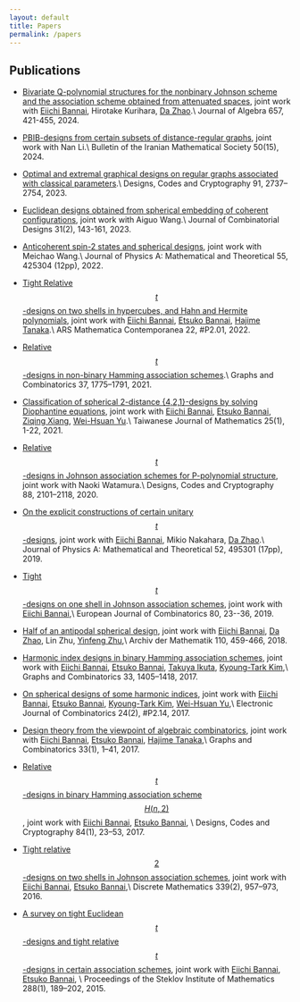 ```yaml
---
layout: default
title: Papers
permalink: /papers
---
```

## Publications

* [Bivariate Q-polynomial structures for the nonbinary Johnson scheme and the association scheme obtained from attenuated spaces](https://www.sciencedirect.com/science/article/pii/S002186932400262X), joint work with [Eiichi Bannai](https://www.genealogy.math.ndsu.nodak.edu/id.php?id=11296), Hirotake Kurihara, [Da Zhao](http://zhaoda.org/).\\
Journal of Algebra 657, 421-455, 2024. 

* [PBIB-designs from certain subsets of distance-regular graphs](https://link.springer.com/article/10.1007/s41980-024-00859-y), joint work with Nan Li.\\
Bulletin of the Iranian Mathematical Society 50(15), 2024.

* [Optimal and extremal graphical designs on regular graphs associated with classical parameters](https://link.springer.com/article/10.1007/s10623-023-01231-7).\\
Designs, Codes and Cryptography 91, 2737–2754, 2023.

* [Euclidean designs obtained from spherical embedding of coherent configurations](https://onlinelibrary.wiley.com/doi/10.1002/jcd.21871), joint work with Aiguo Wang.\\
 Journal of Combinatorial Designs 31(2), 143-161, 2023.

* [Anticoherent spin-2 states and spherical designs](https://iopscience.iop.org/article/10.1088/1751-8121/ac971d), joint work with Meichao Wang.\\
  Journal of Physics A: Mathematical and Theoretical 55, 425304 (12pp), 2022.
  
* [Tight Relative $$t$$-designs on two shells in hypercubes, and Hahn and Hermite polynomials](https://amc-journal.eu/index.php/amc/article/view/2352), joint work with [Eiichi Bannai](https://www.genealogy.math.ndsu.nodak.edu/id.php?id=11296), [Etsuko Bannai](https://www.genealogy.math.ndsu.nodak.edu/id.php?id=10669), [Hajime Tanaka](http://www.math.is.tohoku.ac.jp/%7Ehtanaka/).\\
ARS Mathematica Contemporanea 22, #P2.01, 2022.

* [Relative $$t$$-designs in non-binary Hamming association schemes](https://link.springer.com/article/10.1007/s00373-021-02389-4).\\
  Graphs and Combinatorics 37, 1775–1791, 2021.

* [Classification of spherical 2-distance {4,2,1}-designs by solving Diophantine equations](https://projecteuclid.org/euclid.twjm/1593050477), joint work with [Eiichi Bannai](https://www.genealogy.math.ndsu.nodak.edu/id.php?id=11296), [Etsuko Bannai](https://www.genealogy.math.ndsu.nodak.edu/id.php?id=10669), [Ziqing Xiang](http://ziqing.org/), [Wei-Hsuan Yu](http://users.math.msu.edu/users/weihsuan/).\\
Taiwanese Journal of Mathematics 25(1), 1-22, 2021.

* [Relative $$t$$-designs in Johnson association schemes for P-polynomial structure](https://link.springer.com/article/10.1007/s10623-020-00766-3), joint work with Naoki Watamura.\\
Designs, Codes and Cryptography 88, 2101–2118, 2020.

* [On the explicit constructions of certain unitary $$t$$-designs](https://iopscience.iop.org/article/10.1088/1751-8121/ab5009), joint work with [Eiichi Bannai](https://www.genealogy.math.ndsu.nodak.edu/id.php?id=11296), Mikio Nakahara,  [Da Zhao](http://zhaoda.org/).\\
Journal of Physics A: Mathematical and Theoretical 52, 495301 (17pp), 2019.


* [Tight $$t$$-designs on one shell in Johnson association schemes](https://www.sciencedirect.com/science/article/pii/S0195669818300374), joint work with [Eiichi Bannai](https://www.genealogy.math.ndsu.nodak.edu/id.php?id=11296),\\
European Journal of Combinatorics 80, 23--36, 2019.


* [Half of an antipodal spherical design](https://link.springer.com/article/10.1007/s00013-017-1141-1), joint work with [Eiichi Bannai](https://www.genealogy.math.ndsu.nodak.edu/id.php?id=11296), [Da Zhao](http://zhaoda.org/), Lin Zhu, [Yinfeng Zhu](http://zhuyinfeng.org/),\\
Archiv der Mathematik 110, 459-466, 2018.

* [Harmonic index designs in binary Hamming association schemes](https://link.springer.com/article/10.1007/s00373-017-1784-5), joint work with [Eiichi Bannai](https://www.genealogy.math.ndsu.nodak.edu/id.php?id=11296), [Etsuko Bannai](https://www.genealogy.math.ndsu.nodak.edu/id.php?id=10669), [Takuya Ikuta](http://math-combinatorics.jp/), [Kyoung-Tark Kim](https://www.genealogy.math.ndsu.nodak.edu/id.php?id=187771),\\
Graphs and Combinatorics 33, 1405–1418, 2017.
 

* [On spherical designs of some harmonic indices](http://www.combinatorics.org/ojs/index.php/eljc/article/view/v24i2p14/pdf),  joint work with [Eiichi Bannai](https://www.genealogy.math.ndsu.nodak.edu/id.php?id=11296), [Etsuko Bannai](https://www.genealogy.math.ndsu.nodak.edu/id.php?id=10669), [Kyoung-Tark Kim](https://www.genealogy.math.ndsu.nodak.edu/id.php?id=187771), [Wei-Hsuan Yu](http://users.math.msu.edu/users/weihsuan/),\\
Electronic Journal of Combinatorics 24(2), #P2.14, 2017.

 
* [Design theory from the viewpoint of algebraic combinatorics](http://link.springer.com/article/10.1007/s00373-016-1739-2), joint work with [Eiichi Bannai](https://www.genealogy.math.ndsu.nodak.edu/id.php?id=11296), [Etsuko Bannai](https://www.genealogy.math.ndsu.nodak.edu/id.php?id=10669), [Hajime Tanaka](http://www.math.is.tohoku.ac.jp/%7Ehtanaka/),\\
Graphs and Combinatorics 33(1), 1–41, 2017.

* [Relative $$t$$-designs in binary Hamming association scheme $$H(n,2)$$](http://link.springer.com/article/10.1007/s10623-016-0200-0), joint work with [Eiichi Bannai](https://www.genealogy.math.ndsu.nodak.edu/id.php?id=11296), [Etsuko Bannai](https://www.genealogy.math.ndsu.nodak.edu/id.php?id=10669), \\
Designs, Codes and Cryptography 84(1), 23–53, 2017.

* [Tight relative $$2$$-designs on two shells in Johnson association schemes](http://www.sciencedirect.com/science/article/pii/S0012365X15003787), joint work with [Eiichi Bannai](https://www.genealogy.math.ndsu.nodak.edu/id.php?id=11296), [Etsuko Bannai](https://www.genealogy.math.ndsu.nodak.edu/id.php?id=10669),\\
Discrete Mathematics 339(2), 957–973, 2016.

* [A survey on tight Euclidean $$t$$-designs and tight relative $$t$$-designs in certain association schemes](http://link.springer.com/article/10.1134%2FS0081543815010149), joint work with [Eiichi Bannai](https://www.genealogy.math.ndsu.nodak.edu/id.php?id=11296), [Etsuko Bannai](https://www.genealogy.math.ndsu.nodak.edu/id.php?id=10669), \\
Proceedings of the Steklov Institute of Mathematics 288(1), 189–202, 2015.



